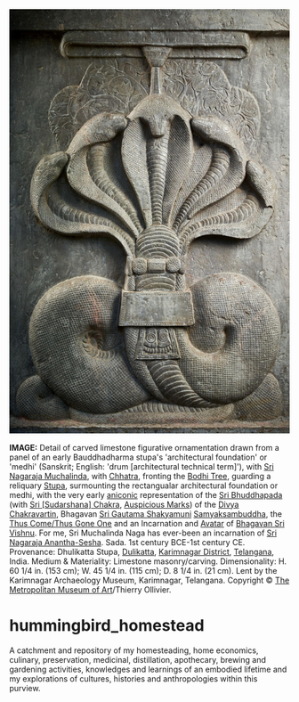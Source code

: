 <a href="assets/images/drum_panel_with_nagaraja_muchalinda_sada_1st_century_bce-1st_century_ce.india_dhulikatta_stupa_karimnagar_district_telanga.jpg">
  <img
    src="assets/images/drum_panel_with_nagaraja_muchalinda_sada_1st_century_bce-1st_century_ce.india_dhulikatta_stupa_karimnagar_district_telanga.jpg"
    alt="Drum Panel with Nagaraja Muchalinda"
    style="max-width: 100%; height: auto;"
  />
</a>

**IMAGE:** Detail of carved limestone figurative ornamentation drawn from a panel of an early Bauddhadharma stupa's 'architectural foundation' or 'medhi' (Sanskrit; English: 'drum \[architectural technical term]'), with [Sri Nagaraja Muchalinda](https://en.wikipedia.org/wiki/Mucilinda), with [Chhatra](https://en.wikipedia.org/wiki/Chatra_(umbrella)), fronting the [Bodhi Tree](https://en.wikipedia.org/wiki/Bodhi_tree), guarding a reliquary [Stupa](https://en.wikipedia.org/wiki/Stupa), surmounting the rectangualar architectural foundation or medhi, with the very early [aniconic](https://en.wikipedia.org/wiki/Aniconism) representation of the [Sri Bhuddhapada](https://en.wikipedia.org/wiki/Buddha_footprint) (with [Sri \[Sudarshana\] Chakra](https://en.wikipedia.org/wiki/Sudarshana_Chakra), [Auspicious Marks](https://en.wikipedia.org/wiki/Physical_characteristics_of_the_Buddha)) of the [Divya](https://en.wiktionary.org/wiki/%E0%A4%A6%E0%A4%BF%E0%A4%B5%E0%A5%8D%E0%A4%AF#Sanskrit) [Chakravartin](https://en.wikipedia.org/wiki/Chakravarti_(Sanskrit_term)), Bhagavan [Sri Gautama Shakyamuni](https://en.wikipedia.org/wiki/The_Buddha) [Samyaksambuddha](https://en.wikipedia.org/wiki/Buddhahood), the [Thus Come/Thus Gone One](https://en.wikipedia.org/wiki/Tath%C4%81gata) and an Incarnation and [Avatar](https://en.wikipedia.org/wiki/Avatar) of [Bhagavan Sri Vishnu](https://en.wikipedia.org/wiki/Vishnu). For me, Sri Muchalinda Naga has ever-been an incarnation of [Sri Nagaraja Anantha-Sesha](https://en.wikipedia.org/wiki/Shesha). Sada. 1st century BCE-1st century CE. Provenance: Dhulikatta Stupa, [Dulikatta](https://en.wikipedia.org/wiki/Dhulikatta), [Karimnagar District](https://en.wikipedia.org/wiki/Karimnagar_district), [Telangana](https://en.wikipedia.org/wiki/Telangana), India. Medium & Materiality: Limestone masonry/carving. Dimensionality: H. 60 1/4 in. (153 cm); W. 45 1/4 in. (115 cm); D. 8 1/4 in. (21 cm). Lent by the Karimnagar Archaeology Museum, Karimnagar, Telangana. Copyright © [The Metropolitan Museum of Art](https://en.wikipedia.org/wiki/Metropolitan_Museum_of_Art)/Thierry Ollivier.

# hummingbird_homestead
A catchment and repository of my homesteading, home economics, culinary, preservation, medicinal, distillation, apothecary, brewing and gardening activities, knowledges and learnings of an embodied lifetime and my explorations of cultures, histories and anthropologies within this purview.
